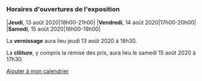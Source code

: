 ### Horaires d'ouvertures de l'exposition

|__Jeudi__, 13 août 2020|18h00-21h00|
|__Vendredi__, 14 août 2020|17h00-20h00|
|__Samedi__, 15 août 2020|16h00-19h00|

La __vernissage__ aura lieu jeudi 13 août 2020 à 18h30.

La __clôture__, y compris la remise des prix, aura lieu le samedi 15 août 2020 à 17h30.

[Ajouter à mon calendrier](ical-script/jkon2020.ics)
